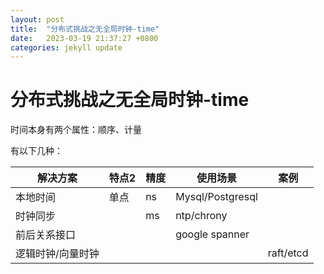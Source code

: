 ```yaml
---
layout: post
title:  "分布式挑战之无全局时钟-time"
date:   2023-03-19 21:37:27 +0800
categories: jekyll update
---
```

# 分布式挑战之无全局时钟-time
时间本身有两个属性：顺序、计量

有以下几种：

 | 解决方案 |  特点2|精度 | 使用场景 | 案例 |
 |---| --- | --- | --- | --- |
 | 本地时间 | 单点 | ns| Mysql/Postgresql|
 | 时钟同步  | |ms| ntp/chrony|
 | 前后关系接口 | ||google spanner||
 | 逻辑时钟/向量时钟 | |||raft/etcd|

